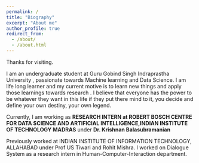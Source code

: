 ```yaml
---
permalink: /
title: "Biography"
excerpt: "About me"
author_profile: true
redirect_from: 
  - /about/
  - /about.html
---
```


Thanks for visiting. 

I am an undergraduate student at Guru Gobind Singh Indraprastha University , passionate towards Machine learning and Data Science. I am life long learner and my current motive is to learn new things and apply those learnings towards research . I believe that everyone has the power to be whatever they want in this life if they put there mind to it, you decide and define your own destiny, your own legend.

Currently, I am working as **RESEARCH INTERN at ROBERT BOSCH CENTRE FOR DATA SCIENCE AND ARTIFICIAL INTELLIGENCE,INDIAN INSTITUTE OF TECHNOLOGY MADRAS** under **Dr. Krishnan Balasubramanian**

Previously worked at INDIAN INSTITUTE OF INFORMATION TECHNOLOGY, ALLAHABAD under Prof US Tiwari and Rohit Mishra. I worked on Dialogue System as a research intern in Human-Computer-Interaction department.


